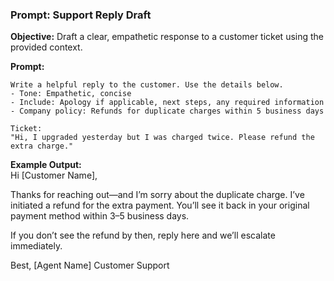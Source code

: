 ### **Prompt: Support Reply Draft**

**Objective:** Draft a clear, empathetic response to a customer ticket using the provided context.

**Prompt:**
```
Write a helpful reply to the customer. Use the details below.
- Tone: Empathetic, concise
- Include: Apology if applicable, next steps, any required information
- Company policy: Refunds for duplicate charges within 5 business days

Ticket:
"Hi, I upgraded yesterday but I was charged twice. Please refund the extra charge."
```

**Example Output:**\
Hi [Customer Name],

Thanks for reaching out—and I’m sorry about the duplicate charge. I’ve initiated a refund for the extra payment. You’ll see it back in your original payment method within 3–5 business days.

If you don’t see the refund by then, reply here and we’ll escalate immediately. 

Best,
[Agent Name]
Customer Support
